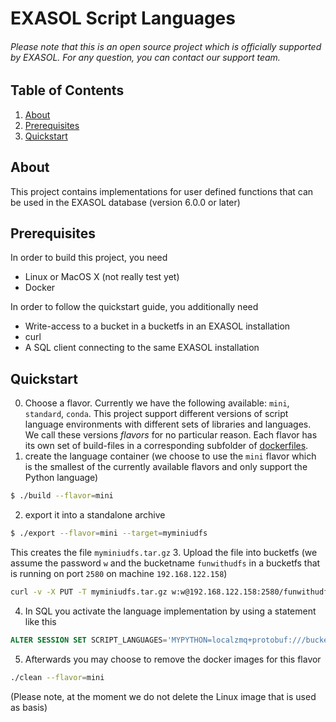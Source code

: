 # EXASOL Script Languages

###### Please note that this is an open source project which is officially supported by EXASOL. For any question, you can contact our support team.

## Table of Contents
1. [About](#about)
2. [Prerequisites](#prerequisites)
3. [Quickstart](#quickstart)

<!--
4. [Overview](#overview)
5. [EXASOL script language protocol](#exasol-script-language-protocol)
6. [Linux Container for script languages](#linux-container-for-script-languages)
7. [Script language clients](#script-language-clients)
-->

## About
This project contains implementations for user defined functions that can be used in the EXASOL database (version 6.0.0 or later)

## Prerequisites
In order to build this project, you need
* Linux or MacOS X (not really test yet)
* Docker

In order to follow the quickstart guide, you additionally need
* Write-access to a bucket in a bucketfs in an EXASOL installation
* curl
* A SQL client connecting to the same EXASOL installation

## Quickstart
0. Choose a flavor. Currently we have the following available: `mini`, `standard`, `conda`.
This project support different versions of script language environments with different sets of libraries and languages.
We call these versions _flavors_ for no particular reason.
Each flavor has its own set of build-files in a corresponding subfolder of [dockerfiles](dockerfiles).
1. create the language container (we choose to use the `mini` flavor which is the smallest of the currently available flavors and only support the Python language)
```bash
$ ./build --flavor=mini
```
2. export it into a standalone archive
```bash
$ ./export --flavor=mini --target=myminiudfs
```
This creates the file `myminiudfs.tar.gz`
3. Upload the file into bucketfs (we assume the password `w` and the bucketname `funwithudfs` in a bucketfs that is running on port `2580` on machine `192.168.122.158`)
```bash
curl -v -X PUT -T myminiudfs.tar.gz w:w@192.168.122.158:2580/funwithudfs/myminiudfs.tar.gz
```
4. In SQL you activate the language implementation by using a statement like this
```sql
ALTER SESSION SET SCRIPT_LANGUAGES='MYPYTHON=localzmq+protobuf:///bucketfsname/funwithudfs/myminiudfs?lang=python#buckets/bucketfsname/funwithudfs/myminiudfs/exaudf/exaudfclient';
```
5. Afterwards you may choose to remove the docker images for this flavor
```bash
./clean --flavor=mini
```

(Please note, at the moment we do not delete the Linux image that is used as basis)


<!--
## Overview

EXASOL is shipped with the support for various script languages: Java, Python, R and Lua. But 
EXASOL's script framework allows to expand its language support in two dimensions. You can upload
additional libraries and packages for the existing languages. But if you want to run other programming
languages directly within the EXASOL cluster, you can even install these languages by your own.

Scripts can be used in EXASOL in two main areas. On the one hand, user-defined functions (UDFs) 
can be used to run all kinds of scalar, aggregate and analytical logic on table data. You can even 
create MapReduce scripts which are directly integrated in normal SQL queries. On the other hand,
the so-called adapter scripts implement the underlying logic for virtual schemas. Virtual schemas 
contain virtual tables which look and behave like normal, persistent tables in EXASOL. If you query 
that data, the adapter script logic cares about how to transfer the actual data from the specified
external data source, and what parts of the SQL query can be pushed down to that underlying system.

Before you start to integrate new languages, we highly recommend to read section `UDF scripts` and 
in particular the subsection `Expanding script languages using BucketFS` in the EXASOL user manual.
This will give you a good overview about the general concepts and the following technical topics:

* Basics of EXASOL UDFs
* How to use BucketFS, EXASOL's synchronous cluster files system
* What script clients are and how they can be built
* How to define a script language alias in EXASOL in your session/system

In this project, we provide a detailed documentation for the communication API between EXASOL and 
script clients and implementations of these clients that you can upload and use on your system. 
If you want to integrate further languages, we would be very happy if you give us your feedback or 
even start contributing to that open source project so that others in the community can take advantage 
of your development.


## EXASOL script language protocol

When scripts in EXASOL are used, the database starts virtual machines in a safe environment using a 
Linux container and the corresponding script client. 

Note: Lua-scripts are different because they are compiled directly into the database engine.

The communication protocol between the virtual machines and the database are based on two main technologies:
* ZeroMQ library (http://zeromq.org/) for createing ipc sockets
* Google's Protocol Buffers (https://github.com/google/protobuf) for encoding messages

The protocol details can be found in file [script_client.proto](script_client.proto)

In general, the following message types have to be implemented by the script client:

* __MT_CLIENT__:  The script language implementation is alive and requests more information
* __MT_INFO__: Basic information about the EXASOL system and cluster configuration and the UDF script code
* __MT_META__:  Names and data types of the data to send between EXASOL and the script language implementation
* __MT_CLOSE__: Terminates the connection to EXASOL
* __MT_IMPORT__: Request the source code of other scripts or information stored in CONNECTION objects
* __MT_NEXT__: Request more data to be sent fom EXASOL to the UDF
* __MT_RESET__: Restart the input data iterator to the beginning
* __MT_EMIT__: Send results from the UDF to EXASOL
* __MT_RUN__: Change status to indicate the start of data transfers
* __MT_DONE__: Indicate that the UDF will send no more results for the current group of data
* __MT_CLEANUP__: Send to indicate that no more groups of data will have to be processed by the script language implementation and that it may stop
* __MT_FINISHED__: Sent when the script language implementation successfully stopped
* __MT_CALL__: Used to call a certain function in the UDF when in Single-Call mode
* __MT_RETURN__: Used to send the result of the Single-Call function call
* __MT_UNDEFINED_CALL__: Sent when a script does not implement a requested single-call function

There exist two *deprecated* message types which were used for eUDFs:
_MT_PING_PONG_, _MT_TRY_AGAIN_


Here is a sketch of the interaction between EXASOL and script language
client when using the language in a UDF context:

After being started by the database, the language implementation takes
initiative, it sends a message of type MT_CLIENT to the database,
which responds with a message of type MT_INFO which among general
information about the EXASOL system and the UDF (like database name,
database, the number of cluster nodes, etc.) also contains the actual
source code of the UDF.  Then the script language implementation
requests the meta data of the current UDF: types and names of input
and output columns, the call mode and the required input and output
iteration behaviors.
 
Finally, the script language implementation notifies the database
system that it is up and running and will be requesting and sending
actual data using the MT_RUN message.

Then the UDF and EXASOL iteratively interchange data. Here, the UDF
requests new data with MT_NEXT messages, and sends results with
MT_EMIT messages.

A different context of use is single-call mode, here, the script is
started and a single function is called in the script. Single-call
mode is used when the SQL Compiler uses information that is provided
via scripts, for instance when virtual schemas are defined using
adapter scripts.

The details of the protocol can best be understood by examining the
source code of the example implementations.
 

## Linux Container for script languages

In order to create the Linux container which is used to abstract the
script language implementation from EXASOL, we use Docker
(https://www.docker.com) as a _build tool_. Inside the EXASOL cluster
We do __not__ use Docker in order to _run_ script language
implementation.

In addition to the Docker file which describes how to build a first
version of the Linux container, we also provide a small shell script
in folder [linux_container](linux_container) which cares about some 
packaging details.

###### Please note that all files in the Linux container are owned by the same operating system user that is used to run the UDF. This means that files in the Linux container like /etc/shadow are readable by any database user that can execute UDF scripts. As a consequence, when creating a new Linux container, you have to make sure that it does not contain any sensitive data. If you need to access these kind of data in UDFs, please use a __private__ bucket to store them.

## Script language clients

Some examples of script language implementations are provided in the
corresponding subfolders, including the details about how to build these
clients.
-->
